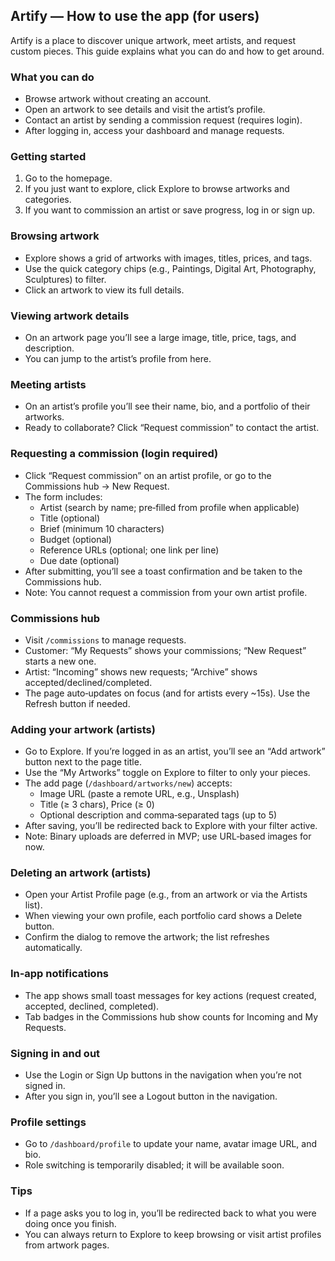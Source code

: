 ## Artify — How to use the app (for users)

Artify is a place to discover unique artwork, meet artists, and request custom pieces.
This guide explains what you can do and how to get around.

### What you can do
- Browse artwork without creating an account.
- Open an artwork to see details and visit the artist’s profile.
- Contact an artist by sending a commission request (requires login).
- After logging in, access your dashboard and manage requests.

### Getting started
1) Go to the homepage.
2) If you just want to explore, click Explore to browse artworks and categories.
3) If you want to commission an artist or save progress, log in or sign up.

### Browsing artwork
- Explore shows a grid of artworks with images, titles, prices, and tags.
- Use the quick category chips (e.g., Paintings, Digital Art, Photography, Sculptures) to filter.
- Click an artwork to view its full details.

### Viewing artwork details
- On an artwork page you’ll see a large image, title, price, tags, and description.
- You can jump to the artist’s profile from here.

### Meeting artists
- On an artist’s profile you’ll see their name, bio, and a portfolio of their artworks.
- Ready to collaborate? Click “Request commission” to contact the artist.

### Requesting a commission (login required)
- Click “Request commission” on an artist profile, or go to the Commissions hub → New Request.
- The form includes:
  - Artist (search by name; pre‑filled from profile when applicable)
  - Title (optional)
  - Brief (minimum 10 characters)
  - Budget (optional)
  - Reference URLs (optional; one link per line)
  - Due date (optional)
- After submitting, you’ll see a toast confirmation and be taken to the Commissions hub.
- Note: You cannot request a commission from your own artist profile.

### Commissions hub
- Visit `/commissions` to manage requests.
- Customer: “My Requests” shows your commissions; “New Request” starts a new one.
- Artist: “Incoming” shows new requests; “Archive” shows accepted/declined/completed.
- The page auto‑updates on focus (and for artists every ~15s). Use the Refresh button if needed.

### Adding your artwork (artists)
- Go to Explore. If you’re logged in as an artist, you’ll see an “Add artwork” button next to the page title.
- Use the “My Artworks” toggle on Explore to filter to only your pieces.
- The add page (`/dashboard/artworks/new`) accepts:
  - Image URL (paste a remote URL, e.g., Unsplash)
  - Title (≥ 3 chars), Price (≥ 0)
  - Optional description and comma‑separated tags (up to 5)
- After saving, you’ll be redirected back to Explore with your filter active.
- Note: Binary uploads are deferred in MVP; use URL‑based images for now.

### Deleting an artwork (artists)
- Open your Artist Profile page (e.g., from an artwork or via the Artists list).
- When viewing your own profile, each portfolio card shows a Delete button.
- Confirm the dialog to remove the artwork; the list refreshes automatically.

### In‑app notifications
- The app shows small toast messages for key actions (request created, accepted, declined, completed).
- Tab badges in the Commissions hub show counts for Incoming and My Requests.

### Signing in and out
- Use the Login or Sign Up buttons in the navigation when you’re not signed in.
- After you sign in, you’ll see a Logout button in the navigation.

### Profile settings
- Go to `/dashboard/profile` to update your name, avatar image URL, and bio.
- Role switching is temporarily disabled; it will be available soon.

### Tips
- If a page asks you to log in, you’ll be redirected back to what you were doing once you finish.
- You can always return to Explore to keep browsing or visit artist profiles from artwork pages.
